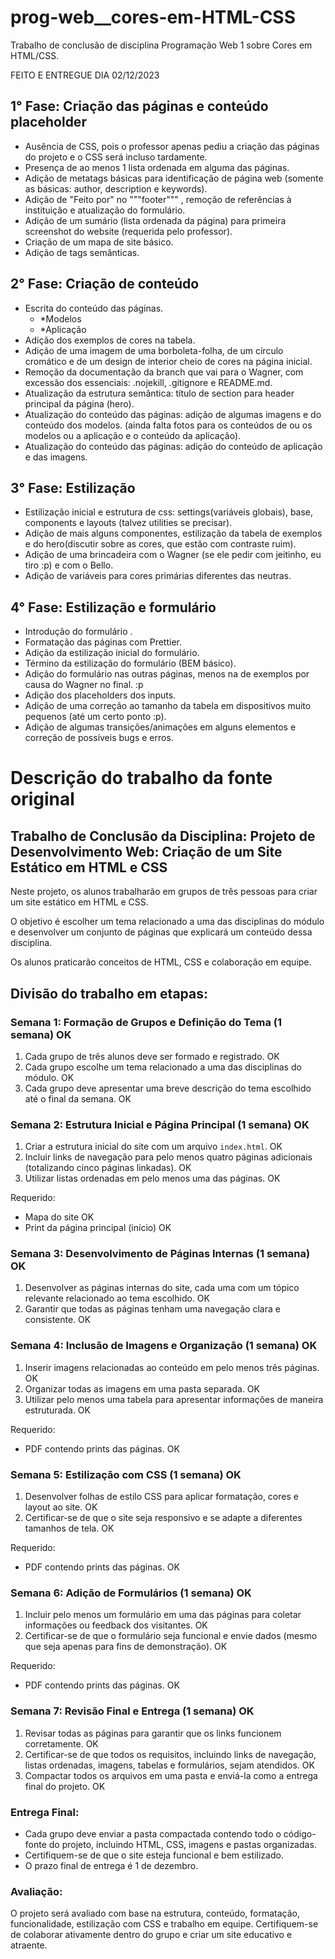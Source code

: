 # prog-web\_\_cores-em-HTML-CSS

Trabalho de conclusão de disciplina Programação Web 1 sobre Cores em HTML/CSS.

FEITO E ENTREGUE DIA 02/12/2023

## 1° Fase: Criação das páginas e conteúdo placeholder

- Ausência de CSS, pois o professor apenas pediu a criação das páginas do projeto e o CSS será incluso tardamente.
- Presença de ao menos 1 lista ordenada em alguma das páginas.
- Adição de metatags básicas para identificação de página web (somente as básicas: author, description e keywords).
- Adição de "Feito por" no """footer""" , remoção de referências à instituição e atualização do formulário.
- Adição de um sumário (lista ordenada da página) para primeira screenshot do website (requerida pelo professor).
- Criação de um mapa de site básico.
- Adição de tags semânticas.

## 2° Fase: Criação de conteúdo

- Escrita do conteúdo das páginas.
	- *Modelos
	- *Aplicação
- Adição dos exemplos de cores na tabela.
- Adição de uma imagem de uma borboleta-folha, de um círculo cromático e de um design de interior cheio de cores na página inicial.
- Remoção da documentação da branch que vai para o Wagner, com excessão dos essenciais: .nojekill, .gitignore e README.md.
- Atualização da estrutura semântica: título de section para header principal da página (hero).
- Atualização do conteúdo das páginas: adição de algumas imagens e do conteúdo dos modelos. (ainda falta fotos para os conteúdos de ou os modelos ou a aplicação e o conteúdo da aplicação).
- Atualização do conteúdo das páginas: adição do conteúdo de aplicação e das imagens.

## 3° Fase: Estilização
- Estilização inicial e estrutura de css: settings(variáveis globais), base, components e layouts (talvez utilities se precisar).
- Adição de mais alguns componentes, estilização da tabela de exemplos e do hero(discutir sobre as cores, que estão com contraste ruim).
- Adição de uma brincadeira com o Wagner (se ele pedir com jeitinho, eu tiro :p) e com o Bello.
- Adição de variáveis para cores primárias diferentes das neutras.


## 4° Fase: Estilização e formulário
- Introdução do formulário .
- Formatação das páginas com Prettier.
- Adição da estilização inicial do formulário.
- Término da estilização do formulário (BEM básico).
- Adição do formulário nas outras páginas, menos na de exemplos por causa do Wagner no final. :p
- Adição dos placeholders dos inputs.
- Adição de uma correção ao tamanho da tabela em dispositivos muito pequenos (até um certo ponto :p).
- Adição de algumas transições/animações em alguns elementos e correção de possíveis bugs e erros.


# Descrição do trabalho da fonte original

## Trabalho de Conclusão da Disciplina: Projeto de Desenvolvimento Web: Criação de um Site Estático em HTML e CSS

Neste projeto, os alunos trabalharão em grupos de três pessoas para criar um site estático em HTML e CSS.

O objetivo é escolher um tema relacionado a uma das disciplinas do módulo e desenvolver um conjunto de páginas que explicará um conteúdo dessa disciplina.

Os alunos praticarão conceitos de HTML, CSS e colaboração em equipe.

## Divisão do trabalho em etapas:

### Semana 1: Formação de Grupos e Definição do Tema (1 semana) OK

1.  Cada grupo de três alunos deve ser formado e registrado. OK
2.  Cada grupo escolhe um tema relacionado a uma das disciplinas do módulo. OK
3.  Cada grupo deve apresentar uma breve descrição do tema escolhido até o final da semana. OK

### Semana 2: Estrutura Inicial e Página Principal (1 semana) OK

1.  Criar a estrutura inicial do site com um arquivo `index.html`. OK
2.  Incluir links de navegação para pelo menos quatro páginas adicionais (totalizando cinco páginas linkadas). OK
3.  Utilizar listas ordenadas em pelo menos uma das páginas. OK

Requerido:

- Mapa do site OK
- Print da página principal (início) OK

### Semana 3: Desenvolvimento de Páginas Internas (1 semana) OK

1.  Desenvolver as páginas internas do site, cada uma com um tópico relevante relacionado ao tema escolhido. OK
2.  Garantir que todas as páginas tenham uma navegação clara e consistente. OK

### Semana 4: Inclusão de Imagens e Organização (1 semana) OK

1.  Inserir imagens relacionadas ao conteúdo em pelo menos três páginas. OK
2.  Organizar todas as imagens em uma pasta separada. OK
3.  Utilizar pelo menos uma tabela para apresentar informações de maneira estruturada. OK

Requerido:

- PDF contendo prints das páginas. OK

### Semana 5: Estilização com CSS (1 semana) OK

1. Desenvolver folhas de estilo CSS para aplicar formatação, cores e layout ao site. OK
2. Certificar-se de que o site seja responsivo e se adapte a diferentes tamanhos de tela. OK

Requerido:

- PDF contendo prints das páginas. OK

### Semana 6: Adição de Formulários (1 semana) OK

1. Incluir pelo menos um formulário em uma das páginas para coletar informações ou feedback dos visitantes. OK
2. Certificar-se de que o formulário seja funcional e envie dados (mesmo que seja apenas para fins de demonstração). OK

Requerido:

- PDF contendo prints das páginas. OK

### Semana 7: Revisão Final e Entrega (1 semana) OK

1. Revisar todas as páginas para garantir que os links funcionem corretamente. OK
2. Certificar-se de que todos os requisitos, incluindo links de navegação, listas ordenadas, imagens, tabelas e formulários, sejam atendidos. OK
3. Compactar todos os arquivos em uma pasta e enviá-la como a entrega final do projeto. OK

### Entrega Final:

- Cada grupo deve enviar a pasta compactada contendo todo o código-fonte do projeto, incluindo HTML, CSS, imagens e pastas organizadas.
- Certifiquem-se de que o site esteja funcional e bem estilizado.
- O prazo final de entrega é 1 de dezembro.

### Avaliação:

O projeto será avaliado com base na estrutura, conteúdo, formatação, funcionalidade, estilização com CSS e trabalho em equipe. Certifiquem-se de colaborar ativamente dentro do grupo e criar um site educativo e atraente.
